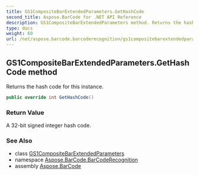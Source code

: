 ```yaml
---
title: GS1CompositeBarExtendedParameters.GetHashCode
second_title: Aspose.BarCode for .NET API Reference
description: GS1CompositeBarExtendedParameters method. Returns the hash code for this instance
type: docs
weight: 60
url: /net/aspose.barcode.barcoderecognition/gs1compositebarextendedparameters/gethashcode/
---
```

## GS1CompositeBarExtendedParameters.GetHashCode method

Returns the hash code for this instance.

```csharp
public override int GetHashCode()
```

### Return Value

A 32-bit signed integer hash code.

### See Also

* class [GS1CompositeBarExtendedParameters](../)
* namespace [Aspose.BarCode.BarCodeRecognition](../../../aspose.barcode.barcoderecognition/)
* assembly [Aspose.BarCode](../../../)


